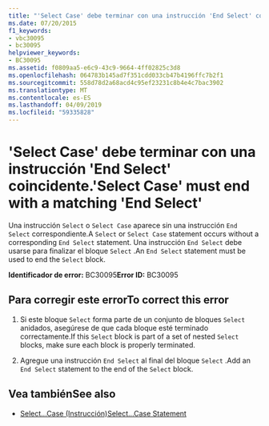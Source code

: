 ```yaml
---
title: "'Select Case' debe terminar con una instrucción 'End Select' coincidente."
ms.date: 07/20/2015
f1_keywords:
- vbc30095
- bc30095
helpviewer_keywords:
- BC30095
ms.assetid: f0809aa5-e6c9-43c9-9664-4ff02825c3d8
ms.openlocfilehash: 064783b145ad7f351cdd033cb47b4196ffc7b2f1
ms.sourcegitcommit: 558d78d2a68acd4c95ef23231c8b4e4c7bac3902
ms.translationtype: MT
ms.contentlocale: es-ES
ms.lasthandoff: 04/09/2019
ms.locfileid: "59335828"
---
```

# <a name="select-case-must-end-with-a-matching-end-select"></a><span data-ttu-id="0ca06-102">'Select Case' debe terminar con una instrucción 'End Select' coincidente.</span><span class="sxs-lookup"><span data-stu-id="0ca06-102">'Select Case' must end with a matching 'End Select'</span></span>
<span data-ttu-id="0ca06-103">Una instrucción `Select` o `Select Case` aparece sin una instrucción `End Select` correspondiente.</span><span class="sxs-lookup"><span data-stu-id="0ca06-103">A `Select` or `Select Case` statement occurs without a corresponding `End Select` statement.</span></span> <span data-ttu-id="0ca06-104">Una instrucción `End Select` debe usarse para finalizar el bloque `Select` .</span><span class="sxs-lookup"><span data-stu-id="0ca06-104">An `End Select` statement must be used to end the `Select` block.</span></span>  
  
 <span data-ttu-id="0ca06-105">**Identificador de error:** BC30095</span><span class="sxs-lookup"><span data-stu-id="0ca06-105">**Error ID:** BC30095</span></span>  
  
## <a name="to-correct-this-error"></a><span data-ttu-id="0ca06-106">Para corregir este error</span><span class="sxs-lookup"><span data-stu-id="0ca06-106">To correct this error</span></span>  
  
1. <span data-ttu-id="0ca06-107">Si este bloque `Select` forma parte de un conjunto de bloques `Select` anidados, asegúrese de que cada bloque esté terminado correctamente.</span><span class="sxs-lookup"><span data-stu-id="0ca06-107">If this `Select` block is part of a set of nested `Select` blocks, make sure each block is properly terminated.</span></span>  
  
2. <span data-ttu-id="0ca06-108">Agregue una instrucción `End Select` al final del bloque `Select` .</span><span class="sxs-lookup"><span data-stu-id="0ca06-108">Add an `End Select` statement to the end of the `Select` block.</span></span>  
  
## <a name="see-also"></a><span data-ttu-id="0ca06-109">Vea también</span><span class="sxs-lookup"><span data-stu-id="0ca06-109">See also</span></span>

- [<span data-ttu-id="0ca06-110">Select...Case (Instrucción)</span><span class="sxs-lookup"><span data-stu-id="0ca06-110">Select...Case Statement</span></span>](../../visual-basic/language-reference/statements/select-case-statement.md)
